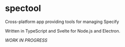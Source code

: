 # spectool

Cross-platform app providing tools for managing Specify

Written in TypeScript and Svelte for Node.js and Electron.

_WORK IN PROGRESS_
